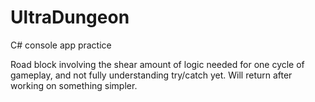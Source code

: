 # UltraDungeon
C# console app practice


Road block involving the shear amount of logic needed for one cycle of gameplay, and not fully understanding try/catch yet. Will return after working on something simpler.
